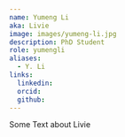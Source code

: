 ```yaml
---
name: Yumeng Li
aka: Livie
image: images/yumeng-li.jpg
description: PhD Student
role: yumengli
aliases:
  - Y. Li
links:
  linkedin: 
  orcid: 
  github: 
---
```


Some Text about Livie
